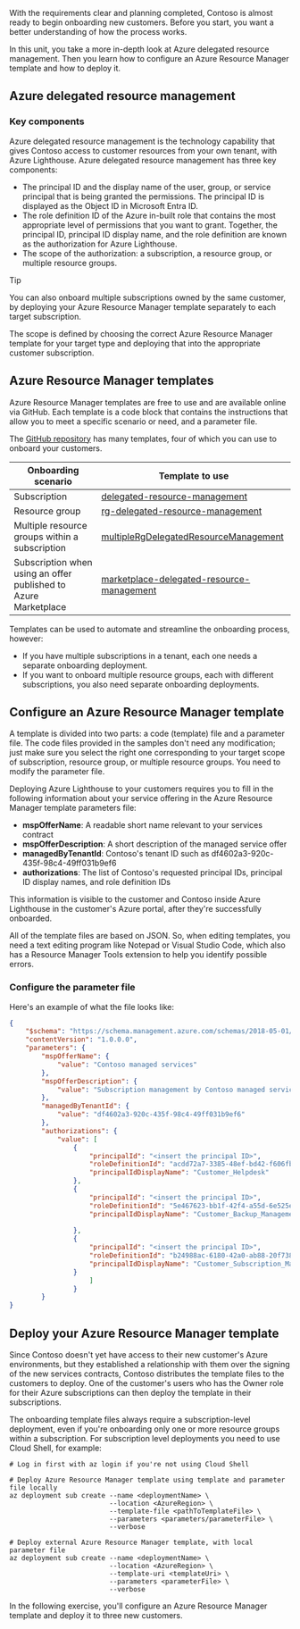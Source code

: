 With the requirements clear and planning completed, Contoso is almost ready to begin onboarding new customers. Before you start, you want a better understanding of how the process works.

In this unit, you take a more in-depth look at Azure delegated resource management. Then you learn how to configure an Azure Resource Manager template and how to deploy it.

## Azure delegated resource management

### Key components

Azure delegated resource management is the technology capability that gives Contoso access to customer resources from your own tenant, with Azure Lighthouse. Azure delegated resource management has three key components:

- The principal ID and the display name of the user, group, or service principal that is being granted the permissions. The principal ID is displayed as the Object ID in Microsoft Entra ID.
- The role definition ID of the Azure in-built role that contains the most appropriate level of permissions that you want to grant. Together, the principal ID, principal ID display name, and the role definition are known as the authorization for Azure Lighthouse.
- The scope of the authorization: a subscription, a resource group, or multiple resource groups.

>[!TIP]
>You can also onboard multiple subscriptions owned by the same customer, by deploying your Azure Resource Manager template separately to each target subscription.

The scope is defined by choosing the correct Azure Resource Manager template for your target type and deploying that into the appropriate customer subscription.

## Azure Resource Manager templates

Azure Resource Manager templates are free to use and are available online via GitHub. Each template is a code block that contains the instructions that allow you to meet a specific scenario or need, and a parameter file.

The [GitHub repository](https://github.com/Azure/Azure-Lighthouse-samples/) has many templates, four of which you can use to onboard your customers.

| **Onboarding scenario**                   | **Template to use**                |
| ----------------------------------------- | ---------------------------------- |
| Subscription                                                 | [delegated-resource-management](https://github.com/Azure/Azure-Lighthouse-samples/tree/master/templates/delegated-resource-management/subscription) |
| Resource group                                               | [rg-delegated-resource-management](https://github.com/Azure/Azure-Lighthouse-samples/tree/master/templates/delegated-resource-management/rg) |
| Multiple resource groups within a subscription               | [multipleRgDelegatedResourceManagement](https://github.com/Azure/Azure-Lighthouse-samples/tree/master/templates/delegated-resource-management/rg) |
| Subscription when using an offer published to Azure Marketplace | [marketplace-delegated-resource-management](https://github.com/Azure/Azure-Lighthouse-samples/tree/master/templates/marketplace-delegated-resource-management) |

Templates can be used to automate and streamline the onboarding process, however:

- If you have multiple subscriptions in a tenant, each one needs a separate onboarding deployment.
- If you want to onboard multiple resource groups, each with different subscriptions, you also need separate onboarding deployments.

## Configure an Azure Resource Manager template

A template is divided into two parts: a code (template) file and a parameter file. The code files provided in the samples don't need any modification; just make sure you select the right one corresponding to your target scope of subscription, resource group, or multiple resource groups. You need to modify the parameter file.

Deploying Azure Lighthouse to your customers requires you to fill in the following information about your service offering in the Azure Resource Manager template parameters file:

- **mspOfferName**: A readable short name relevant to your services contract
- **mspOfferDescription**: A short description of the managed service offer
- **managedByTenantId**: Contoso's tenant ID such as df4602a3-920c-435f-98c4-49ff031b9ef6
- **authorizations**: The list of Contoso's requested principal IDs, principal ID display names, and role definition IDs

This information is visible to the customer and Contoso inside Azure Lighthouse in the customer's Azure portal, after they're successfully onboarded.

All of the template files are based on JSON. So, when editing templates, you need a text editing program like Notepad or Visual Studio Code, which also has a Resource Manager Tools extension to help you identify possible errors.

### Configure the parameter file

Here's an example of what the file looks like:

```JSON
{
    "$schema": "https://schema.management.azure.com/schemas/2018-05-01/subscriptionDeploymentParameters.json#",
    "contentVersion": "1.0.0.0",
    "parameters": {
        "mspOfferName": {
            "value": "Contoso managed services"
        },
        "mspOfferDescription": {
            "value": "Subscription management by Contoso managed services"
        },
        "managedByTenantId": {
            "value": "df4602a3-920c-435f-98c4-49ff031b9ef6"
        },
        "authorizations": {
            "value": [
                { 
                    "principalId": "<insert the principal ID>", 
                    "roleDefinitionId": "acdd72a7-3385-48ef-bd42-f606fba81ae7",
                    "principalIdDisplayName": "Customer_Helpdesk" 
                }, 
                { 
                    "principalId": "<insert the principal ID>", 
                    "roleDefinitionId": "5e467623-bb1f-42f4-a55d-6e525e11384b",
                    "principalIdDisplayName": "Customer_Backup_Management"
                    
                },
                { 
                    "principalId": "<insert the principal ID>", 
                    "roleDefinitionId": "b24988ac-6180-42a0-ab88-20f7382dd24c",
                    "principalIdDisplayName": "Customer_Subscription_Management" 
                }
                    ]
                }                
        }
}
```

## Deploy your Azure Resource Manager template

Since Contoso doesn't yet have access to their new customer's Azure environments, but they established a relationship with them over the signing of the new services contracts, Contoso distributes the template files to the customers to deploy. One of the customer's users who has the Owner role for their Azure subscriptions can then deploy the template in their subscriptions.

The onboarding template files always require a subscription-level deployment, even if you're onboarding only one or more resource groups within a subscription. For subscription level deployments you need to use Cloud Shell, for example:

```azurecli
# Log in first with az login if you're not using Cloud Shell

# Deploy Azure Resource Manager template using template and parameter file locally
az deployment sub create --name <deploymentName> \
                         --location <AzureRegion> \
                         --template-file <pathToTemplateFile> \
                         --parameters <parameters/parameterFile> \
                         --verbose

# Deploy external Azure Resource Manager template, with local parameter file
az deployment sub create --name <deploymentName> \
                         --location <AzureRegion> \
                         --template-uri <templateUri> \
                         --parameters <parameterFile> \
                         --verbose
```

In the following exercise, you'll configure an Azure Resource Manager template and deploy it to three new customers.
